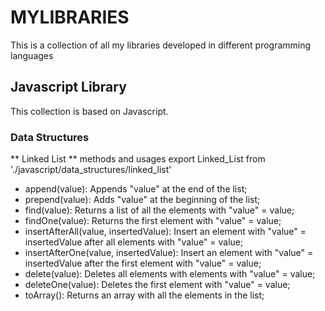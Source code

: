 # MYLIBRARIES 
This is a collection of all my libraries developed in different programming languages

## Javascript Library
This collection is based on Javascript.

### Data Structures
** Linked List **
methods and usages
    export Linked_List from './javascript/data_structures/linked_list'

- append(value): Appends "value" at the end of the list;
- prepend(value): Adds "value" at the beginning of the list;
- find(value): Returns a list of all the elements with "value" = value;
- findOne(value): Returns the first element with "value" = value;
- insertAfterAll(value, insertedValue): Insert an element with "value" = insertedValue after all elements with "value" = value;
- insertAfterOne(value, insertedValue): Insert an element with "value" = insertedValue after the first element with "value" = value;
- delete(value): Deletes all elements with elements with "value" = value;
- deleteOne(value): Deletes the first element with "value" = value;
- toArray(): Returns an array with all the elements in the list;